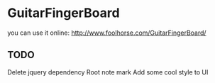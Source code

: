 # GuitarFingerBoard

you can use it online: http://www.foolhorse.com/GuitarFingerBoard/

## TODO
Delete jquery dependency
Root note mark
Add some cool style to UI
